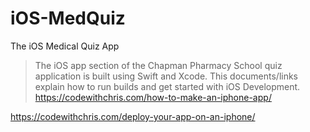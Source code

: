 # iOS-MedQuiz
The iOS Medical Quiz App

> The iOS app section of the Chapman Pharmacy School quiz application is built using Swift and Xcode. This documents/links explain how to run builds and get started with iOS Development.
https://codewithchris.com/how-to-make-an-iphone-app/

https://codewithchris.com/deploy-your-app-on-an-iphone/

